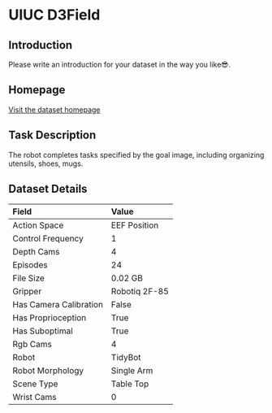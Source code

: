 # UIUC D3Field


## Introduction

Please write an introduction for your dataset in the way you like:sunglasses:.


## Homepage

[Visit the dataset homepage](https://robopil.github.io/d3fields/)


## Task Description

The robot completes tasks specified by the goal image, including organizing utensils, shoes, mugs.


## Dataset Details

| Field                            | Value                    |
|:---------------------------------|:-------------------------|
| Action Space                     | EEF Position           |
| Control Frequency                     | 1           |
| Depth Cams                     | 4           |
| Episodes                     | 24           |
| File Size                     |  0.02 GB           |
| Gripper                     | Robotiq 2F-85           |
| Has Camera Calibration                     | False           |
| Has Proprioception                     | True           |
| Has Suboptimal                     | True           |
| Rgb Cams                     | 4           |
| Robot                     | TidyBot           |
| Robot Morphology                     | Single Arm           |
| Scene Type                     | Table Top           |
| Wrist Cams                     | 0           |



